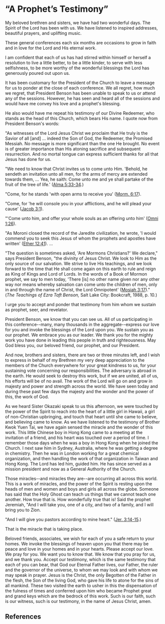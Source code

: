 # “A Prophet’s Testimony”

My beloved brethren and sisters, we have had two wonderful days. The Spirit of
the Lord has been with us. We have listened to inspired addresses, beautiful
prayers, and uplifting music.

These general conferences each six months are occasions to grow in faith and
in love for the Lord and His eternal work.

I am confident that each of us has had stirred within himself or herself a
resolution to live a little better, to be a little kinder, to serve with less
selfishness, to be more worthy of the wonderful blessings the Lord has
generously poured out upon us.

It has been customary for the President of the Church to leave a message for
us to ponder at the close of each conference. We all regret, how much we
regret, that President Benson has been unable to speak to us or attend any of
the sessions. However, he has seen and heard all of the sessions and would
have me convey his love and a prophet's blessing.

He also would have me repeat his testimony of our Divine Redeemer, who stands
as the head of this Church, which bears His name. I quote now from President
Benson's words:

"As witnesses of the Lord Jesus Christ we proclaim that He truly is the Savior
of all [and] ... indeed the Son of God, the Redeemer, the Promised Messiah. No
message is more significant than the one He brought. No event is of greater
importance than His atoning sacrifice and subsequent resurrection. And no
mortal tongue can express sufficient thanks for all that Jesus has done for
us.

"We need to know that Christ invites us to come unto Him. 'Behold, he sendeth
an invitation unto all men, for the arms of mercy are extended towards them, ...
Yea, he saith: Come unto me and ye shall partake of the fruit of the tree of
life.' ([Alma 5:33-34](/scriptures/bofm/alma/5.33-34?lang=eng#32).)

"Come, for he stands 'with open arms to receive you' ([Morm.
6:17](/scriptures/bofm/morm/6.17?lang=eng#16)).

"Come, for 'he will console you in your afflictions, and he will plead your
cause' ([Jacob 3:1](/scriptures/bofm/jacob/3.1?lang=eng#0)).

"'Come unto him, and offer your whole souls as an offering unto him' ([Omni
1:26](/scriptures/bofm/omni/1.26?lang=eng#25)).

"As Moroni closed the record of the Jaredite civilization, he wrote, 'I would
commend you to seek this Jesus of whom the prophets and apostles have written'
([Ether 12:41](/scriptures/bofm/ether/12.41?lang=eng#40)). ...

"The question is sometimes asked, 'Are Mormons Christians?' We declare," says
President Benson, "the divinity of Jesus Christ. We look to Him as the only
source of our salvation. We strive to live His teachings, and we look forward
to the time that He shall come again on this earth to rule and reign as King
of Kings and Lord of Lords. In the words of a Book of Mormon prophet, we say
to men today, 'There [is] no other name given nor any other way nor means
whereby salvation can come unto the children of men, only in and through the
name of Christ, the Lord Omnipotent' ([Mosiah
3:17](/scriptures/bofm/mosiah/3.17?lang=eng#16))." (_The Teachings of Ezra
Taft Benson,_ Salt Lake City: Bookcraft, 1988, p. 10.)

I urge you to accept and ponder that testimony from him whom we sustain as
prophet, seer, and revelator.

President Benson, we know that you can see us. All of us participating in this
conference--many, many thousands in the aggregate--express our love for you
and invoke the blessings of the Lord upon you. We sustain you as our prophet.
We embrace you as our leader. We thank you for the mighty work you have done
in leading this people in truth and righteousness. May God bless you, our
beloved friend, our prophet, and our President.

And now, brothers and sisters, there are two or three minutes left, and I wish
to express in behalf of my Brethren my very deep appreciation to the members
of the Church everywhere for your great kindness to us, for your sustaining
vote concerning our responsibilities. The adversary is abroad in the earth. He
would seek to destroy this work, but if we are united, all of us, his efforts
will be of no avail. The work of the Lord will go on and grow in majesty and
power and strength across the world. We have seen today and during these past
few days the majesty and the wonder and the power of this, the work of God.

As we heard Sister Okazaki speak to us this afternoon, we were touched by the
power of the Spirit to reach into the heart of a little girl in Hawaii, a girl
of non-Christian upbringing, and touch that heart until she came to believe,
and believing came to know. As we have listened to the testimony of Brother
Kwok Yuen Tai, we have again sensed the miracle and the wonder of this work.
This little Chinese boy in Hong Kong came to a meeting at the invitation of a
friend, and his heart was touched over a period of time. I remember those days
when he was a boy in Hong Kong when he joined the Church. I next saw him in
Sydney, Australia, where he was getting a degree in chemistry. Then he was in
London working for a great chemical organization, and then handling the work
of that organization in Taiwan and Hong Kong. The Lord has led him, guided
him. He has since served as a mission president and now as a General Authority
of the Church.

Those miracles--and miracles they are--are occurring all across this world.
This is a work of miracles, and the power of the Spirit is resting upon the
heads of men and women and boys and girls all across the globe. Someone has
said that the Holy Ghost can teach us things that we cannot teach one another.
How true that is. How wonderfully true that is! Said the prophet Jeremiah,
"And I will take you, one of a city, and two of a family, and I will bring you
to Zion.

"And I will give you pastors according to mine heart." ([Jer.
3:14-15](/scriptures/ot/jer/3.14-15?lang=eng#13).)

That is the miracle that is taking place.

Beloved friends, associates, we wish for each of you a safe return to your
homes. We invoke the blessings of heaven upon you that there may be peace and
love in your homes and in your hearts. Please accept our love. We pray for
you. We want you to know that. We know that you pray for us, and we thank you.
Accept our testimony, which is the same testimony that each of you can bear,
that God our Eternal Father lives, our Father, the ruler and the governor of
the universe, to whom we may look and with whom we may speak in prayer. Jesus
is the Christ, the only Begotten of the Father in the flesh, the Son of the
living God, who gave his life to atone for the sins of all mankind. These two
visited the earth to usher in this the dispensation of the fulness of times
and conferred upon him who became Prophet great and grand keys which are the
bedrock of this work. Such is our faith, such is our witness, such is our
testimony, in the name of Jesus Christ, amen.

## References

